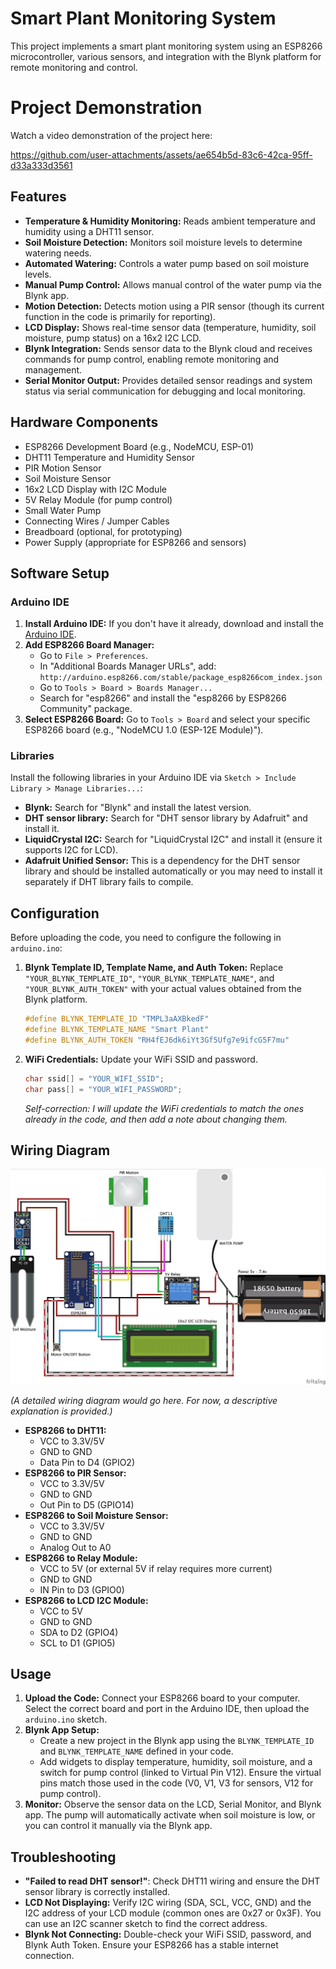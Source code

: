 # Smart Plant Monitoring System

This project implements a smart plant monitoring system using an ESP8266 microcontroller, various sensors, and integration with the Blynk platform for remote monitoring and control.

# Project Demonstration

Watch a video demonstration of the project here:

https://github.com/user-attachments/assets/ae654b5d-83c6-42ca-95ff-d33a333d3561


## Features

*   **Temperature & Humidity Monitoring:** Reads ambient temperature and humidity using a DHT11 sensor.
*   **Soil Moisture Detection:** Monitors soil moisture levels to determine watering needs.
*   **Automated Watering:** Controls a water pump based on soil moisture levels.
*   **Manual Pump Control:** Allows manual control of the water pump via the Blynk app.
*   **Motion Detection:** Detects motion using a PIR sensor (though its current function in the code is primarily for reporting).
*   **LCD Display:** Shows real-time sensor data (temperature, humidity, soil moisture, pump status) on a 16x2 I2C LCD.
*   **Blynk Integration:** Sends sensor data to the Blynk cloud and receives commands for pump control, enabling remote monitoring and management.
*   **Serial Monitor Output:** Provides detailed sensor readings and system status via serial communication for debugging and local monitoring.

## Hardware Components

*   ESP8266 Development Board (e.g., NodeMCU, ESP-01)
*   DHT11 Temperature and Humidity Sensor
*   PIR Motion Sensor
*   Soil Moisture Sensor
*   16x2 LCD Display with I2C Module
*   5V Relay Module (for pump control)
*   Small Water Pump
*   Connecting Wires / Jumper Cables
*   Breadboard (optional, for prototyping)
*   Power Supply (appropriate for ESP8266 and sensors)

## Software Setup

### Arduino IDE

1.  **Install Arduino IDE:** If you don't have it already, download and install the [Arduino IDE](https://www.arduino.cc/en/software).
2.  **Add ESP8266 Board Manager:**
    *   Go to `File > Preferences`.
    *   In "Additional Boards Manager URLs", add: `http://arduino.esp8266.com/stable/package_esp8266com_index.json`
    *   Go to `Tools > Board > Boards Manager...`
    *   Search for "esp8266" and install the "esp8266 by ESP8266 Community" package.
3.  **Select ESP8266 Board:** Go to `Tools > Board` and select your specific ESP8266 board (e.g., "NodeMCU 1.0 (ESP-12E Module)").

### Libraries

Install the following libraries in your Arduino IDE via `Sketch > Include Library > Manage Libraries...`:

*   **Blynk:** Search for "Blynk" and install the latest version.
*   **DHT sensor library:** Search for "DHT sensor library by Adafruit" and install it.
*   **LiquidCrystal I2C:** Search for "LiquidCrystal I2C" and install it (ensure it supports I2C for LCD).
*   **Adafruit Unified Sensor:** This is a dependency for the DHT sensor library and should be installed automatically or you may need to install it separately if DHT library fails to compile.

## Configuration

Before uploading the code, you need to configure the following in `arduino.ino`:

1.  **Blynk Template ID, Template Name, and Auth Token:**
    Replace `"YOUR_BLYNK_TEMPLATE_ID"`, `"YOUR_BLYNK_TEMPLATE_NAME"`, and `"YOUR_BLYNK_AUTH_TOKEN"` with your actual values obtained from the Blynk platform.

    ```cpp
    #define BLYNK_TEMPLATE_ID "TMPL3aAXBkedF"
    #define BLYNK_TEMPLATE_NAME "Smart Plant"
    #define BLYNK_AUTH_TOKEN "RH4fEJ6dk6iYt3Gf5Ufg7e9ifcG5F7mu"
    ```

2.  **WiFi Credentials:**
    Update your WiFi SSID and password.

    ```cpp
    char ssid[] = "YOUR_WIFI_SSID";
    char pass[] = "YOUR_WIFI_PASSWORD";
    ```

    *Self-correction: I will update the WiFi credentials to match the ones already in the code, and then add a note about changing them.*

## Wiring Diagram

![Wiring Diagram](image.png)

*(A detailed wiring diagram would go here. For now, a descriptive explanation is provided.)*

*   **ESP8266 to DHT11:**
    *   VCC to 3.3V/5V
    *   GND to GND
    *   Data Pin to D4 (GPIO2)
*   **ESP8266 to PIR Sensor:**
    *   VCC to 3.3V/5V
    *   GND to GND
    *   Out Pin to D5 (GPIO14)
*   **ESP8266 to Soil Moisture Sensor:**
    *   VCC to 3.3V/5V
    *   GND to GND
    *   Analog Out to A0
*   **ESP8266 to Relay Module:**
    *   VCC to 5V (or external 5V if relay requires more current)
    *   GND to GND
    *   IN Pin to D3 (GPIO0)
*   **ESP8266 to LCD I2C Module:**
    *   VCC to 5V
    *   GND to GND
    *   SDA to D2 (GPIO4)
    *   SCL to D1 (GPIO5)

## Usage

1.  **Upload the Code:** Connect your ESP8266 board to your computer. Select the correct board and port in the Arduino IDE, then upload the `arduino.ino` sketch.
2.  **Blynk App Setup:**
    *   Create a new project in the Blynk app using the `BLYNK_TEMPLATE_ID` and `BLYNK_TEMPLATE_NAME` defined in your code.
    *   Add widgets to display temperature, humidity, soil moisture, and a switch for pump control (linked to Virtual Pin V12). Ensure the virtual pins match those used in the code (V0, V1, V3 for sensors, V12 for pump control).
3.  **Monitor:** Observe the sensor data on the LCD, Serial Monitor, and Blynk app. The pump will automatically activate when soil moisture is low, or you can control it manually via the Blynk app.

## Troubleshooting

*   **"Failed to read DHT sensor!"**: Check DHT11 wiring and ensure the DHT sensor library is correctly installed.
*   **LCD Not Displaying:** Verify I2C wiring (SDA, SCL, VCC, GND) and the I2C address of your LCD module (common ones are 0x27 or 0x3F). You can use an I2C scanner sketch to find the correct address.
*   **Blynk Not Connecting:** Double-check your WiFi SSID, password, and Blynk Auth Token. Ensure your ESP8266 has a stable internet connection. 

